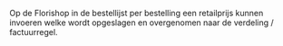 Op de Florishop in de bestellijst per bestelling een retailprijs kunnen invoeren welke wordt opgeslagen en overgenomen naar de verdeling / factuurregel.

